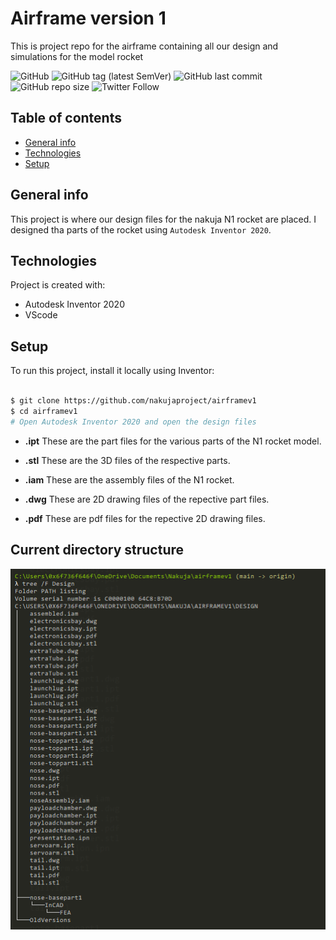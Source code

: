 # Airframe version 1

This is project repo for the airframe containing all our design and simulations for the model rocket

![GitHub](https://img.shields.io/github/license/nakujaproject/airframev1)
![GitHub tag (latest SemVer)](https://img.shields.io/github/v/tag/nakujaproject/airframev1) ![GitHub last commit](https://img.shields.io/github/last-commit/nakujaproject/airframev1) ![GitHub repo size](https://img.shields.io/github/repo-size/nakujaproject/airframev1) ![Twitter Follow](https://img.shields.io/twitter/follow/Nakuja6?style=social)

## Table of contents

* [General info](#general-info)
* [Technologies](#technologies)
* [Setup](#setup)

## General info

This project is where our design files for the nakuja N1 rocket are placed. I designed tha parts of the rocket using `Autodesk Inventor 2020`.

## Technologies

Project is created with:

* Autodesk Inventor 2020
* VScode

## Setup

To run this project, install it locally using Inventor:

```bash

$ git clone https://github.com/nakujaproject/airframev1
$ cd airframev1
# Open Autodesk Inventor 2020 and open the design files

```

* **.ipt** These are the part files for the various parts of the N1 rocket model.

* **.stl** These are the 3D files of the respective parts.

* **.iam** These are the assembly files of the N1 rocket.

* **.dwg** These are 2D drawing files of the repective part files.

* **.pdf** These are pdf files for the repective 2D drawing files.

## Current directory structure

![List of files](misc/fileList.png)
